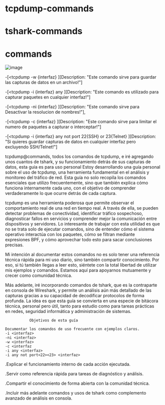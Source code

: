 # tcpdump-commands
# tshark-commands
# commands
![image](https://byte-mind.net/wp-content/uploads/2019/08/tcpdump-logo-450x410.jpg)



-[<tcpdump -w {interfaz} <another-commands>][Description: "Este comando sirve para guardar las capturas de datos en un archivo!"]

-[<tcpdump -i  {interfaz} any <another-commands>][Description: "Este comando es utilizado para capturar paquetes en cualquier interfaz!"]

-[<tcpdump   -ni {interfaz}   <another-coommands>][Description: "Este comando sirve para Desactivar la resolucion de nombres!"],

-[<tcpdump -c {interfaz} <another-commands>][Description: "Este comando sirve para limitar el numero de paquetes a capturar o interceptar!"]

-[<tcpdump -i {interfaz} any not port 22{SSH} or 23{Telnet} <another-commands>][Description: "Si quieres guardar capturas de datos en cualquier interfaz pero excluyendo SSH/Telnet!"]


tcpdump@commands, todos los comandos de tcpdump, e iré agregando unos cuantos de tshark, y su funcionamiento detrás de sus capturas de datos, esta guia es para uso personal
Estoy desarrollando una guía personal sobre el uso de tcpdump, una herramienta fundamental en el análisis y monitoreo del tráfico de red. Esta guía no solo recopila los comandos esenciales que utilizo frecuentemente, sino que también explica cómo funciona internamente cada uno, con el objetivo de comprender verdaderamente lo que ocurre detrás de cada captura.

tcpdump es una herramienta poderosa que permite observar el comportamiento real de una red en tiempo real. A través de ella, se pueden detectar problemas de conectividad, identificar tráfico sospechoso, diagnosticar fallos en servicios y comprender mejor la comunicación entre dispositivos y servidores. Lo interesante de trabajar con esta utilidad es que no se trata solo de ejecutar comandos, sino de entender cómo el sistema operativo interactúa con los paquetes, cómo se filtran mediante expresiones BPF, y cómo aprovechar todo esto para sacar conclusiones precisas.

Mi intención al documentar estos comandos no es solo tener una referencia técnica rápida para mi uso diario, sino también compartir conocimiento. Por eso, si tú también llegas a leer esto, siéntete con la total libertad de utilizar mis ejemplos y comandos. Estamos aquí para apoyarnos mutuamente y crecer como comunidad técnica.

Más adelante, iré incorporando comandos de tshark, que es la contraparte en consola de Wireshark, y permite un análisis aún más detallado de las capturas gracias a su capacidad de decodificar protocolos de forma profunda. La idea es que esta guía se convierta en una especie de bitácora técnica, personal pero útil, tanto para estudio como para tareas prácticas en redes, seguridad informática y administración de sistemas.


               Objetivos de esta guía

    Documentar los comandos de uso frecuente con ejemplos claros.    
    -i <interfaz>
    -ni <interfaz>
    -w <interfaz>
    -c <interfaz
    -i any <interfaz>
    -i any not port<22><23> <interfaz>
.Explicar el funcionamiento interno de cada acción ejecutada.

.Servir como referencia rápida para tareas de diagnóstico y análisis.

.Compartir el conocimiento de forma abierta con la comunidad técnica.

.Incluir más adelante comandos y usos de tshark como complemento avanzado de análisis en consola.

